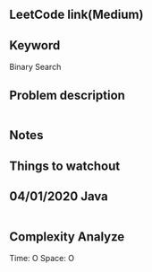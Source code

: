 ## LeetCode link(Medium)


## Keyword
Binary Search

## Problem description
```

```



## Notes


## Things to watchout

## 04/01/2020 Java

```java


```
## Complexity Analyze
Time: O
Space: O